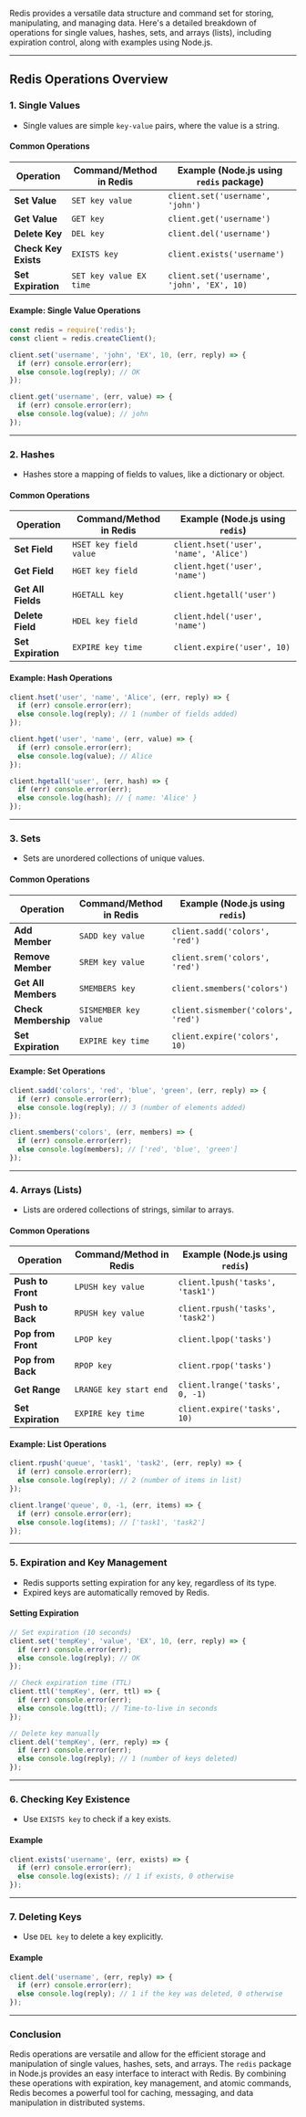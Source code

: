 Redis provides a versatile data structure and command set for storing, manipulating, and managing data. Here's a detailed breakdown of operations for single values, hashes, sets, and arrays (lists), including expiration control, along with examples using Node.js.

---

## **Redis Operations Overview**

### **1. Single Values**
- Single values are simple `key-value` pairs, where the value is a string.

#### **Common Operations**
| Operation          | Command/Method in Redis | Example (Node.js using `redis` package) |
|---------------------|--------------------------|-----------------------------------------|
| **Set Value**       | `SET key value`         | `client.set('username', 'john')`        |
| **Get Value**       | `GET key`               | `client.get('username')`               |
| **Delete Key**      | `DEL key`               | `client.del('username')`               |
| **Check Key Exists**| `EXISTS key`            | `client.exists('username')`            |
| **Set Expiration**  | `SET key value EX time` | `client.set('username', 'john', 'EX', 10)` |

#### **Example: Single Value Operations**
```js
const redis = require('redis');
const client = redis.createClient();

client.set('username', 'john', 'EX', 10, (err, reply) => {
  if (err) console.error(err);
  else console.log(reply); // OK
});

client.get('username', (err, value) => {
  if (err) console.error(err);
  else console.log(value); // john
});
```

---

### **2. Hashes**
- Hashes store a mapping of fields to values, like a dictionary or object.

#### **Common Operations**
| Operation          | Command/Method in Redis       | Example (Node.js using `redis`)       |
|---------------------|-------------------------------|---------------------------------------|
| **Set Field**       | `HSET key field value`        | `client.hset('user', 'name', 'Alice')`|
| **Get Field**       | `HGET key field`             | `client.hget('user', 'name')`        |
| **Get All Fields**  | `HGETALL key`                | `client.hgetall('user')`             |
| **Delete Field**    | `HDEL key field`             | `client.hdel('user', 'name')`        |
| **Set Expiration**  | `EXPIRE key time`            | `client.expire('user', 10)`          |

#### **Example: Hash Operations**
```js
client.hset('user', 'name', 'Alice', (err, reply) => {
  if (err) console.error(err);
  else console.log(reply); // 1 (number of fields added)
});

client.hget('user', 'name', (err, value) => {
  if (err) console.error(err);
  else console.log(value); // Alice
});

client.hgetall('user', (err, hash) => {
  if (err) console.error(err);
  else console.log(hash); // { name: 'Alice' }
});
```

---

### **3. Sets**
- Sets are unordered collections of unique values.

#### **Common Operations**
| Operation           | Command/Method in Redis | Example (Node.js using `redis`)     |
|----------------------|--------------------------|-------------------------------------|
| **Add Member**       | `SADD key value`        | `client.sadd('colors', 'red')`     |
| **Remove Member**    | `SREM key value`        | `client.srem('colors', 'red')`     |
| **Get All Members**  | `SMEMBERS key`          | `client.smembers('colors')`        |
| **Check Membership** | `SISMEMBER key value`   | `client.sismember('colors', 'red')`|
| **Set Expiration**   | `EXPIRE key time`       | `client.expire('colors', 10)`      |

#### **Example: Set Operations**
```js
client.sadd('colors', 'red', 'blue', 'green', (err, reply) => {
  if (err) console.error(err);
  else console.log(reply); // 3 (number of elements added)
});

client.smembers('colors', (err, members) => {
  if (err) console.error(err);
  else console.log(members); // ['red', 'blue', 'green']
});
```

---

### **4. Arrays (Lists)**
- Lists are ordered collections of strings, similar to arrays.

#### **Common Operations**
| Operation            | Command/Method in Redis | Example (Node.js using `redis`)   |
|-----------------------|--------------------------|-----------------------------------|
| **Push to Front**     | `LPUSH key value`       | `client.lpush('tasks', 'task1')` |
| **Push to Back**      | `RPUSH key value`       | `client.rpush('tasks', 'task2')` |
| **Pop from Front**    | `LPOP key`              | `client.lpop('tasks')`           |
| **Pop from Back**     | `RPOP key`              | `client.rpop('tasks')`           |
| **Get Range**         | `LRANGE key start end`  | `client.lrange('tasks', 0, -1)`  |
| **Set Expiration**    | `EXPIRE key time`       | `client.expire('tasks', 10)`     |

#### **Example: List Operations**
```js
client.rpush('queue', 'task1', 'task2', (err, reply) => {
  if (err) console.error(err);
  else console.log(reply); // 2 (number of items in list)
});

client.lrange('queue', 0, -1, (err, items) => {
  if (err) console.error(err);
  else console.log(items); // ['task1', 'task2']
});
```

---

### **5. Expiration and Key Management**
- Redis supports setting expiration for any key, regardless of its type.
- Expired keys are automatically removed by Redis.

#### **Setting Expiration**
```js
// Set expiration (10 seconds)
client.set('tempKey', 'value', 'EX', 10, (err, reply) => {
  if (err) console.error(err);
  else console.log(reply); // OK
});

// Check expiration time (TTL)
client.ttl('tempKey', (err, ttl) => {
  if (err) console.error(err);
  else console.log(ttl); // Time-to-live in seconds
});

// Delete key manually
client.del('tempKey', (err, reply) => {
  if (err) console.error(err);
  else console.log(reply); // 1 (number of keys deleted)
});
```

---

### **6. Checking Key Existence**
- Use `EXISTS key` to check if a key exists.

#### **Example**
```js
client.exists('username', (err, exists) => {
  if (err) console.error(err);
  else console.log(exists); // 1 if exists, 0 otherwise
});
```

---

### **7. Deleting Keys**
- Use `DEL key` to delete a key explicitly.

#### **Example**
```js
client.del('username', (err, reply) => {
  if (err) console.error(err);
  else console.log(reply); // 1 if the key was deleted, 0 otherwise
});
```

---

### **Conclusion**
Redis operations are versatile and allow for the efficient storage and manipulation of single values, hashes, sets, and arrays. The `redis` package in Node.js provides an easy interface to interact with Redis. By combining these operations with expiration, key management, and atomic commands, Redis becomes a powerful tool for caching, messaging, and data manipulation in distributed systems.